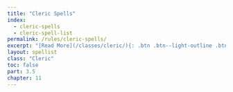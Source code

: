 ```yaml
---
title: "Cleric Spells"
index:
  - cleric-spells
  - cleric-spell-list
permalink: /rules/cleric-spells/
excerpt: "[Read More](/classes/cleric/){: .btn .btn--light-outline .btn--small}"
layout: spellist
class: "Cleric"
toc: false
part: 3.5
chapter: 11
---
```


